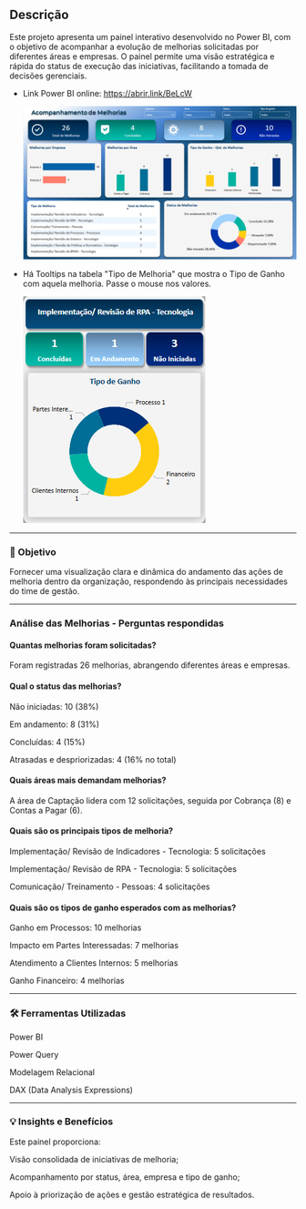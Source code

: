 ## Descrição

Este projeto apresenta um painel interativo desenvolvido no Power BI, com o objetivo de acompanhar a evolução de melhorias solicitadas por diferentes áreas e empresas. O painel permite uma visão estratégica e rápida do status de execução das iniciativas, facilitando a tomada de decisões gerenciais.
- Link Power BI online: https://abrir.link/BeLcW

  ![melhoria](relatoriofinal2.png)

- Há Tooltips na tabela "Tipo de Melhoria" que mostra o Tipo de Ganho com aquela melhoria. Passe o mouse nos valores.

  ![tooltips](tooltip.png)

---

### 🎯 Objetivo
Fornecer uma visualização clara e dinâmica do andamento das ações de melhoria dentro da organização, respondendo às principais necessidades do time de gestão.

---

### Análise das Melhorias - Perguntas respondidas
#### Quantas melhorias foram solicitadas?
  
Foram registradas 26 melhorias, abrangendo diferentes áreas e empresas.

#### Qual o status das melhorias?

Não iniciadas: 10 (38%)

Em andamento: 8 (31%)

Concluídas: 4 (15%)

Atrasadas e despriorizadas: 4 (16% no total)

#### Quais áreas mais demandam melhorias?
  
A área de Captação lidera com 12 solicitações, seguida por Cobrança (8) e Contas a Pagar (6).

#### Quais são os principais tipos de melhoria?

Implementação/ Revisão de Indicadores - Tecnologia: 5 solicitações

Implementação/ Revisão de RPA - Tecnologia: 5 solicitações

Comunicação/ Treinamento - Pessoas: 4 solicitações

#### Quais são os tipos de ganho esperados com as melhorias?

Ganho em Processos: 10 melhorias

Impacto em Partes Interessadas: 7 melhorias

Atendimento a Clientes Internos: 5 melhorias

Ganho Financeiro: 4 melhorias

---

### 🛠️ Ferramentas Utilizadas
Power BI

Power Query

Modelagem Relacional

DAX (Data Analysis Expressions)

---

### 💡 Insights e Benefícios
Este painel proporciona:

Visão consolidada de iniciativas de melhoria;

Acompanhamento por status, área, empresa e tipo de ganho;

Apoio à priorização de ações e gestão estratégica de resultados.

